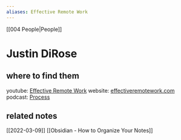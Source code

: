 ```yaml
---
aliases: Effective Remote Work
---
```


[[004 People|People]]

# Justin DiRose

## where to find them
youtube: [Effective Remote Work](https://www.youtube.com/channel/UCkzyo69rqBoBJUyQ9jo53Bw)
website: [effectiveremotework.com](https://effectiveremotework.com/)
podcast: [Process](https://podcast.effectiveremotework.com/)

## related notes
[[2022-03-09]]
[[Obsidian - How to Organize Your Notes]]